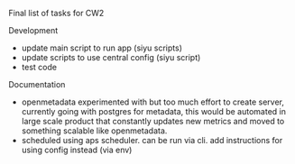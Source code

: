 Final list of tasks for CW2

Development
- update main script to run app (siyu scripts)
- update scripts to use central config (siyu script)
- test code

Documentation
- openmetadata experimented with but too much effort to create server, currently going with postgres for metadata, this would be automated in large scale product that constantly updates new metrics and moved to something scalable like openmetadata.
- scheduled using aps scheduler. can be run via cli. add instructions for using config instead (via env)
